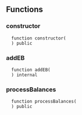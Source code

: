 


## Functions
### constructor
```solidity
  function constructor(
  ) public
```




### addEB
```solidity
  function addEB(
  ) internal
```




### processBalances
```solidity
  function processBalances(
  ) public
```




